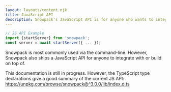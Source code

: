 ```yaml
---
layout: layouts/content.njk
title: JavaScript API
description: Snowpack's JavaScript API is for anyone who wants to integrate with some custom build pipeline or server-side rendering engine.
---
```


```js
// JS API Example
import {startServer} from 'snowpack';
const server = await startServer({ ... });
```

Snowpack is most commonly used via the command-line. However, Snowpack also ships a JavaScript API for anyone to integrate with or build on top of.

This documentation is still in progress. However, the TypeScript type declarations give a good summary of the current JS API: https://unpkg.com/browse/snowpack@^3.0.0/lib/index.d.ts
